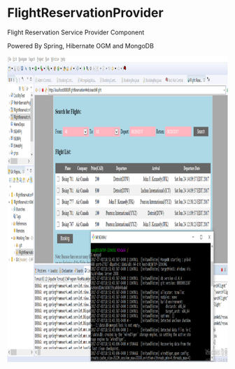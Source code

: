 # FlightReservationProvider
Flight Reservation Service Provider Component 

Powered By Spring, Hibernate OGM and MongoDB

<img src="https://github.com/JamesSung/FlightReservationProvider/blob/master/flight0.PNG" width="850" height="700">
